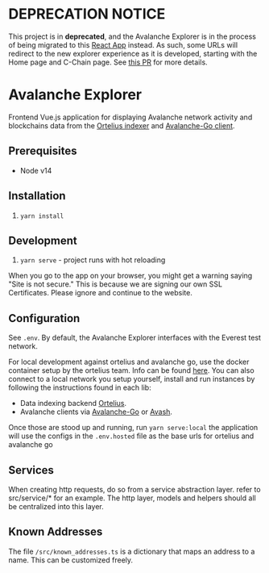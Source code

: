 # DEPRECATION NOTICE

This project is in **deprecated**, and the Avalanche Explorer is in the process of being migrated to this [React App](https://github.com/ava-labs/explorer-v2) instead. As such, some URLs will redirect to the new explorer experience as it is developed, starting with the Home page and C-Chain page. See [this PR](https://github.com/ava-labs/avalanche-explorer/pull/157) for more details.

# Avalanche Explorer

Frontend Vue.js application for displaying Avalanche network activity and blockchains data from the [Ortelius indexer](https://github.com/ava-labs/ortelius) and [Avalanche-Go client](https://github.com/ava-labs/gecko).

## Prerequisites

-   Node v14

## Installation

1. `yarn install`

## Development

1. `yarn serve` - project runs with hot reloading

When you go to the app on your browser, you might get a warning saying "Site is not secure." This is because we are signing our own SSL Certificates. Please ignore and continue to the website.

## Configuration

See `.env`. By default, the Avalanche Explorer interfaces with the Everest test network.

For local development against ortelius and avalanche go, use the docker container setup by the ortelius team. Info can be
found [here](https://github.com/ava-labs/ortelius#quick-start-with-standalone-mode). You can also connect to a local network you setup yourself, install and run
instances by following the instructions found in each lib:

-   Data indexing backend [Ortelius](https://github.com/ava-labs/ortelius).
-   Avalanche clients via [Avalanche-Go](https://github.com/ava-labs/gecko) or [Avash](https://github.com/ava-labs/avash).

Once those are stood up and running, run `yarn serve:local` the application will use the configs in the `.env.hosted` file as the base urls for ortelius and avalanche go

## Services

When creating http requests, do so from a service abstraction layer. refer to src/service/\* for an example. The http layer, models and helpers should all be centralized into this layer.

## Known Addresses

The file `/src/known_addresses.ts` is a dictionary that maps an address to a name. This can be customized freely.
